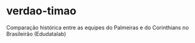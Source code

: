 # verdao-timao
Comparação histórica entre as equipes do Palmeiras e do Corinthians no Brasileirão (Edudatalab)
